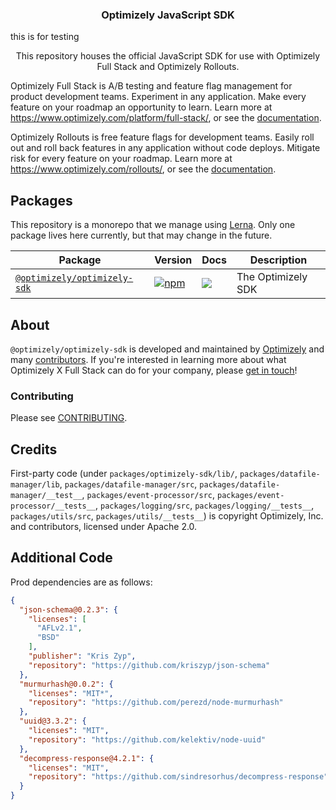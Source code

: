 <h3 align="center">
  Optimizely JavaScript SDK
</h3>
this is for testing
<p align="center">
  This repository houses the official JavaScript SDK for use with Optimizely Full Stack and Optimizely Rollouts.
</p>

Optimizely Full Stack is A/B testing and feature flag management for product development teams. Experiment in any application. Make every feature on your roadmap an opportunity to learn. Learn more at https://www.optimizely.com/platform/full-stack/, or see the [documentation](https://docs.developers.optimizely.com/full-stack/docs).

Optimizely Rollouts is free feature flags for development teams. Easily roll out and roll back features in any application without code deploys. Mitigate risk for every feature on your roadmap. Learn more at https://www.optimizely.com/rollouts/, or see the [documentation](https://docs.developers.optimizely.com/rollouts/docs).


## Packages

This repository is a monorepo that we manage using [Lerna](https://github.com/lerna/lerna). Only one package lives here currently, but that may change in the future.

| Package                                                | Version                                                                                                                                   | Docs                                                                                                                                                                                                                                                                          | Description                                                                        |
| ------------------------------------------------------ | ----------------------------------------------------------------------------------------------------------------------------------------- | ----------------------------------------------------------------------------------------------------------------------------------------------------------------------------------------------------------------------------------------------------------------------------- | ---------------------------------------------------------------------------------- |
| [`@optimizely/optimizely-sdk`](/packages/optimizely-sdk) | [![npm](https://img.shields.io/npm/v/%40optimizely%2Foptimizely-sdk.svg)](https://www.npmjs.com/package/@optimizely/optimizely-sdk)     | [![](https://img.shields.io/badge/API%20Docs-site-green.svg?style=flat-square)](https://developers.optimizely.com/x/solutions/sdks/reference/?language=javascript)           | The Optimizely SDK                                                                                                  |

## About

`@optimizely/optimizely-sdk` is developed and maintained by [Optimizely](https://optimizely.com) and many [contributors](https://github.com/optimizely/javascript-sdk/graphs/contributors). If you're interested in learning more about what Optimizely X Full Stack can do for your company, please [get in touch](mailto:eng@optimizely.com)!


### Contributing

Please see [CONTRIBUTING](CONTRIBUTING.md).

## Credits

First-party code (under `packages/optimizely-sdk/lib/`, `packages/datafile-manager/lib`, `packages/datafile-manager/src`, `packages/datafile-manager/__test__`, `packages/event-processor/src`, `packages/event-processor/__tests__`, `packages/logging/src`, `packages/logging/__tests__`, `packages/utils/src`, `packages/utils/__tests__`) is copyright Optimizely, Inc. and contributors, licensed under Apache 2.0.

## Additional Code

Prod dependencies are as follows:

```json
{
  "json-schema@0.2.3": {
    "licenses": [
      "AFLv2.1",
      "BSD"
    ],
    "publisher": "Kris Zyp",
    "repository": "https://github.com/kriszyp/json-schema"
  },
  "murmurhash@0.0.2": {
    "licenses": "MIT*",
    "repository": "https://github.com/perezd/node-murmurhash"
  },
  "uuid@3.3.2": {
    "licenses": "MIT",
    "repository": "https://github.com/kelektiv/node-uuid"
  },
  "decompress-response@4.2.1": {
    "licenses": "MIT",
    "repository": "https://github.com/sindresorhus/decompress-response"
  }
}
```
